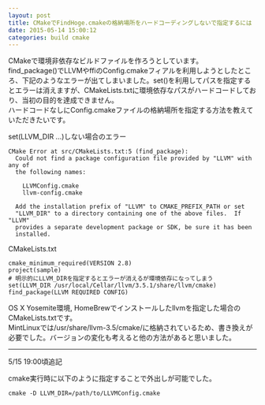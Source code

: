 ```yaml
---
layout: post
title: CMakeでFindHoge.cmakeの格納場所をハードコーディングしないで指定するには
date: 2015-05-14 15:00:12
categories: build cmake
---
```

<!-- {% raw %} -->
<p>CMakeで環境非依存なビルドファイルを作ろうとしています。<br>
find_package()でLLVMやffiのConfig.cmakeフィアルを利用しようとしたところ、下記のようなエラーが出てしまいました。set()を利用してパスを指定するとエラーは消えますが、CMakeLists.txtに環境依存なパスがハードコードしており、当初の目的を達成できません。<br>
ハードコードなしにConfig.cmakeファイルの格納場所を指定する方法を教えていただきたいです。</p>

<p>set(LLVM_DIR ...)しない場合のエラー</p>

<pre><code>CMake Error at src/CMakeLists.txt:5 (find_package):
  Could not find a package configuration file provided by "LLVM" with any of
  the following names:

    LLVMConfig.cmake
    llvm-config.cmake

  Add the installation prefix of "LLVM" to CMAKE_PREFIX_PATH or set
  "LLVM_DIR" to a directory containing one of the above files.  If "LLVM"
  provides a separate development package or SDK, be sure it has been
  installed.
</code></pre>

<p>CMakeLists.txt</p>

<pre><code>cmake_minimum_required(VERSION 2.8)
project(sample)
# 明示的にLLVM_DIRを指定するとエラーが消えるが環境依存になってしまう
set(LLVM_DIR /usr/local/Cellar/llvm/3.5.1/share/llvm/cmake)
find_package(LLVM REQUIRED CONFIG)
</code></pre>

<p>OS X Yosemite環境, HomeBrewでインストールしたllvmを指定した場合のCMakeLists.txtです。<br>
MintLinuxでは/usr/share/llvm-3.5/cmake/に格納されているため、書き換えが必要でした。バージョンの変化も考えると他の方法があると思いました。</p>

<hr>

<p>5/15 19:00頃追記</p>

<p>cmake実行時に以下のように指定することで外出しが可能でした。</p>

<pre><code>cmake -D LLVM_DIR=/path/to/LLVMConfig.cmake
</code></pre>
<!-- {% endraw %} -->
